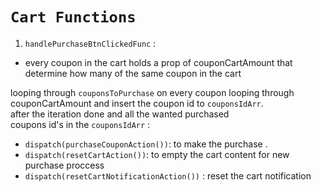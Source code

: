 # `Cart Functions`

1. `handlePurchaseBtnClickedFunc` :

- every coupon in the cart holds a prop of couponCartAmount that determine
  how many of the same coupon in the cart

looping through `couponsToPurchase` on every coupon looping through <br/>
couponCartAmount and insert the coupon id to `couponsIdArr`. <br/>
after the iteration done and all the wanted purchased<br/>
coupons id's in the `couponsIdArr` :

- `dispatch(purchaseCouponAction())`: to make the purchase .
- `dispatch(resetCartAction())`: to empty the cart content for new purchase proccess
- `dispatch(resetCartNotificationAction())` : reset the cart notification
